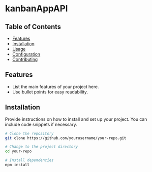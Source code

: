 # kanbanAppAPI



## Table of Contents

- [Features](#features)
- [Installation](#installation)
- [Usage](#usage)
- [Configuration](#configuration)
- [Contributing](#contributing)


## Features

- List the main features of your project here.
- Use bullet points for easy readability.

## Installation

Provide instructions on how to install and set up your project. You can include code snippets if necessary.

```bash
# Clone the repository
git clone https://github.com/yourusername/your-repo.git

# Change to the project directory
cd your-repo

# Install dependencies
npm install
